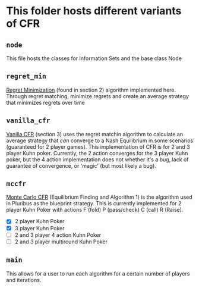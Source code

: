 # This folder hosts different variants of CFR

`node`
---
This file hosts the classes for Information Sets and the base class Node

`regret_min`
---
[Regret Minimization](http://modelai.gettysburg.edu/2013/cfr/cfr.pdf) (found in section 2) algorithm implemented here. Through regret matching, minimize regrets and create an average strategy that minimizes regrets over time



`vanilla_cfr`
---
[Vanilla CFR](http://modelai.gettysburg.edu/2013/cfr/cfr.pdf) (section 3) uses the regret matchin algorithm to calculate an average strategy that *can* converge to a Nash Equilibrium in some scenarios (guaranteed for 2 player games). This implementation of CFR is for 2 and 3 player Kuhn poker. Currently, the 2 action converges for the 3 player Kuhn poker, but the 4 action implementation does not whether it's a bug, lack of guarantee of convergence, or 'magic' (but most likely a bug).  

`mccfr`
---
[Monte Carlo CFR](https://science.sciencemag.org/content/sci/suppl/2019/07/10/science.aay2400.DC1/aay2400-Brown-SM.pdf) (Equilibrium Finding and Algorithm 1) is the algorithm used in Pluribus as the blueprint strategy. This is currently implemented for 2 player Kuhn Poker with actions F (fold) P (pass/check) C (call) R (Raise).


- [x] 2 player Kuhn Poker 
- [x] 3 player Kuhn Poker
- [ ] 2 and 3 player 4 action Kuhn Poker 
- [ ] 2 and 3 player multiround Kuhn Poker

`main`
---
This allows for a user to run each algorithm for a certain number of players and iterations.